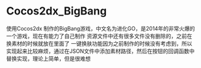 # Cocos2dx_BigBang
使用Cocos2dx 制作的BigBang游戏，中文名为进化GO，是2014年的非常火爆的一个游戏，现在有能力了自己制作
资源文件中还有很多文件没有删除的，之前在换素材的时候就放在里面了
一键换肤功能因为之前制作的时候没有考虑到，所以实现起来比较麻烦，通过在JSON文件中添加素材路径，然后在按钮的回调函数中替换实现，理论上简单，但是很难想

